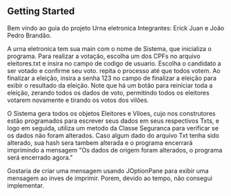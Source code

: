 ## Getting Started

Bem vindo ao guia do projeto Urna eletronica
Integrantes: Erick Juan e João Pedro Brandão.

A urna eletronica tem sua main com o nome de Sistema, que inicializa o programa.
Para realizar a votação, escolha um dos CPFs no arquivo eleitores.txt e insira no campo de codigo de usuario.
Escolha o candidato a ser votado e confirme seu voto.
repita o processo até que todos votem.
Ao finalizar a eleição, insira a senha 123 no campo de finalizar a eleição para exibir o resultado da eleição.
Note que há um botão para reiniciar toda a eleição, zerando todos os dados de voto, permitindo todos os eleitores votarem novamente e tirando os votos dos vilões.

O Sistema gera todos os objetos Eleitores e Viloes, cujo nos construtores estão programados para escrever seus dados em seus respectivos Txts, e logo em seguida, utiliza um metodo da Classe Seguranca para verificar se os dados não foram alterados. Caso algum dado do arquivo Txt tenha sido alterado, sua hash sera tambem alterada e o programa encerrará imprimindo a mensagem "Os dados de origem foram alterados, o programa será encerrado agora."

Gostaria de criar uma mensagem usando JOptionPane para exibir uma mensagem ao inves de imprimir. Porem, devido ao tempo, não consegui implementar.